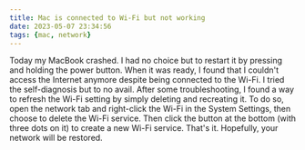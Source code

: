 ```yaml
---
title: Mac is connected to Wi-Fi but not working
date: 2023-05-07 23:34:56
tags: {mac, network}
---
```


Today my MacBook crashed. I had no choice but to restart it by pressing and holding the power button. When it was ready, I found that I couldn't access the Internet anymore despite being connected to the Wi-Fi. I tried the self-diagnosis but to no avail. After some troubleshooting, I found a way to refresh the Wi-Fi setting by simply deleting and recreating it. To do so, open the network tab and right-click the Wi-Fi in the System Settings, then choose to delete the Wi-Fi service. Then click the button at the bottom (with three dots on it) to create a new Wi-Fi service. That's it. Hopefully, your network will be restored.